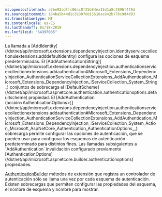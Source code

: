 ```yaml
---
ms.openlocfilehash: a7be92adffc06ac0f25b84ea15d1a8c4896f4f9d
ms.sourcegitcommit: 184ba5b44d1c393076015510ac842b77bc9d4d93
ms.translationtype: MT
ms.contentlocale: es-ES
ms.lasthandoff: 01/18/2019
ms.locfileid: "54397085"
---
```

<!--Don't update this for 2.2, use the 2.2 version --> La llamada a [AddIdentity](/dotnet/api/microsoft.extensions.dependencyinjection.identityservicecollectionuiextensions.adddefaultidentity) configura las opciones de esquema predeterminadas. El [AddAuthentication(String)](/dotnet/api/microsoft.extensions.dependencyinjection.authenticationservicecollectionextensions.addauthentication#Microsoft_Extensions_DependencyInjection_AuthenticationServiceCollectionExtensions_AddAuthentication_Microsoft_Extensions_DependencyInjection_IServiceCollection_System_String_) conjuntos de sobrecarga el [DefaultScheme](/dotnet/api/microsoft.aspnetcore.authentication.authenticationoptions.defaultscheme) propiedad. El [AddAuthentication (acción&lt;AuthenticationOptions&gt;)](/dotnet/api/microsoft.extensions.dependencyinjection.authenticationservicecollectionextensions.addauthentication#Microsoft_Extensions_DependencyInjection_AuthenticationServiceCollectionExtensions_AddAuthentication_Microsoft_Extensions_DependencyInjection_IServiceCollection_System_Action_Microsoft_AspNetCore_Authentication_AuthenticationOptions__) sobrecarga permite configurar las opciones de autenticación, que se pueden usar para configurar los esquemas de autenticación predeterminado para distintos fines. Las llamadas subsiguientes a `AddAuthentication` invalidación configurado previamente [AuthenticationOptions](/dotnet/api/microsoft.aspnetcore.builder.authenticationoptions) propiedades.

[AuthenticationBuilder](/dotnet/api/microsoft.aspnetcore.authentication.authenticationbuilder) métodos de extensión que registra un controlador de autenticación sólo se llama una vez por cada esquema de autenticación. Existen sobrecargas que permiten configurar las propiedades del esquema, el nombre de esquema y nombre para mostrar.
